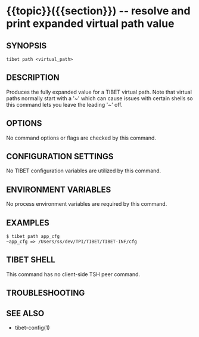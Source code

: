 {{topic}}({{section}}) -- resolve and print expanded virtual path value
=============================================

## SYNOPSIS

`tibet path <virtual_path>`

## DESCRIPTION

Produces the fully expanded value for a TIBET virtual path. Note that virtual
paths normally start with a '~' which can cause issues with certain shells so
this command lets you leave the leading '~' off.

## OPTIONS

No command options or flags are checked by this command.

## CONFIGURATION SETTINGS

No TIBET configuration variables are utilized by this command.

## ENVIRONMENT VARIABLES

No process environment variables are required by this command.

## EXAMPLES

    $ tibet path app_cfg
    ~app_cfg => /Users/ss/dev/TPI/TIBET/TIBET-INF/cfg

## TIBET SHELL

This command has no client-side TSH peer command.

## TROUBLESHOOTING


## SEE ALSO

  * tibet-config(1)
